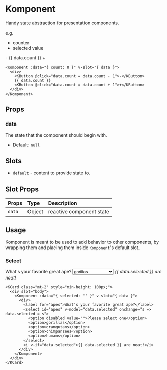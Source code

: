# Komponent

Handy state abstraction for presentation components.

e.g.

- counter
- selected value

<Komponent :data="{ count: 0 }" v-slot="{ data }">
  <div>
    <KButton @click="data.count = data.count - 1">-</KButton>
    {{ data.count }}
    <KButton @click="data.count = data.count + 1">+</KButton>
  </div>
</Komponent>

```vue
<Komponent :data="{ count: 0 }" v-slot="{ data }">
  <div>
    <KButton @click="data.count = data.count - 1">-</KButton>
    {{ data.count }}
    <KButton @click="data.count = data.count + 1">+</KButton>
  </div>
</Komponent>
```

## Props

### data

The state that the component should begin with.

- Default: `null`

## Slots

- `default` - content to provide state to.

## Slot Props

| Props       | Type     | Description                     |
| :---------- | :------- | :------------------------------ |
| `data` | Object  | reactive component state |

## Usage

Komponent is meant to be used to add behavior to other components, by wrapping
them and placing them inside `Komponent`'s default slot.


### Select

<KCard class="mt-2" style="min-height: 100px;">
  <div slot="body">
    <Komponent :data="{ selected: '' }" v-slot="{ data }">
      <div>
        <label for="apes">What's your favorite great ape?</label>
        <select id="apes" v-model="data.selected" onchange="s => data.selected = s">
          <option disabled value="">Please select one</option>
          <option>gorillas</option>
          <option>orangutans</option>
          <option>chimpanzees</option>
          <option>humans</option>
        </select>
        <i v-if="data.selected">{{ data.selected }} are neat!</i>
      </div>
    </Komponent>
  </div>
</KCard>

```vue
<KCard class="mt-2" style="min-height: 100px;">
  <div slot="body">
    <Komponent :data="{ selected: '' }" v-slot="{ data }">
      <div>
        <label for="apes">What's your favorite great ape?</label>
        <select id="apes" v-model="data.selected" onchange="s => data.selected = s">
          <option disabled value="">Please select one</option>
          <option>gorillas</option>
          <option>orangutans</option>
          <option>chimpanzees</option>
          <option>humans</option>
        </select>
        <i v-if="data.selected">{{ data.selected }} are neat!</i>
      </div>
    </Komponent>
  </div>
</KCard>
```